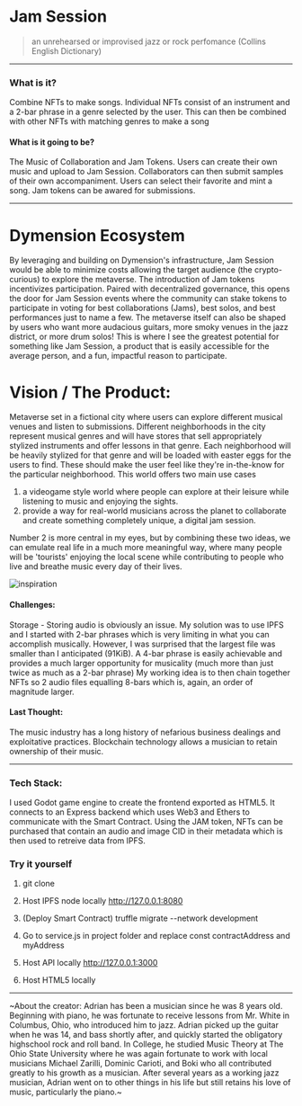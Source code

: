# Jam Session
> an unrehearsed or improvised jazz or rock perfomance (Collins English Dictionary)
---

### What is it?
Combine NFTs to make songs. Individual NFTs consist of an instrument and a 2-bar phrase in a genre selected by the user.
This can then be combined with other NFTs with matching genres to make a song


#### What is it going to be?
The Music of Collaboration and Jam Tokens. Users can create their own music and upload to Jam Session. Collaborators can then submit samples of their own accompaniment. Users can select their favorite and mint a song. Jam tokens can be awared for submissions.

---

# Dymension Ecosystem
By leveraging and building on Dymension's infrastructure, Jam Session would be able to minimize costs allowing the target audience (the crypto-curious) to explore the metaverse. 
The introduction of Jam tokens incentivizes participation. Paired with decentralized governance, this opens the door for Jam Session events where the community can stake tokens to participate in voting for best collaborations (Jams), best solos, and best performances just to name a few. 
The metaverse itself can also be shaped by users who want more audacious guitars, more smoky venues in the jazz district, or more drum solos! 
This is where I see the greatest potential for something like Jam Session, a product that is easily accessible for the average person, and a fun, impactful reason to participate. 

# Vision / The Product:
Metaverse set in a fictional city where users can explore different musical venues and listen to submissions.
Different neighborhoods in the city represent musical genres and will have stores that sell appropriately stylized instruments and offer lessons in that genre.
Each neighborhood will be heavily stylized for that genre and will be loaded with easter eggs for the users to find. These should make the user feel like they're in-the-know for the particular neighborhood.
This world offers two main use cases 
1. a videogame style world where people can explore at their leisure while listening to music and enjoying the sights.
2. provide a way for real-world musicians across the planet to collaborate and create something completely unique, a digital jam session.

Number 2 is more central in my eyes, but by combining these two ideas, we can emulate real life in a much more meaningful way, where many people will be 'tourists' enjoying the local scene while contributing 
to people who live and breathe music every day of their lives.

![inspiration](https://github.com/RafaelCaso/jam-session/blob/main/assets/img/005EntranceDoor.png?raw=true) 

#### Challenges:
Storage - Storing audio is obviously an issue. My solution was to use IPFS and I started with 2-bar phrases which is very limiting in what you can accomplish musically.
However, I was surprised that the largest file was smaller than I anticipated (91KiB). A 4-bar phrase is easily achievable and provides a much larger opportunity for musicality (much more than just twice as much as a 2-bar phrase)
My working idea is to then chain together NFTs so 2 audio files equalling 8-bars which is, again, an order of magnitude larger.


#### Last Thought:
The music industry has a long history of nefarious business dealings and exploitative practices. Blockchain technology allows a musician to retain ownership of their music.



---






### Tech Stack:
I used Godot game engine to create the frontend exported as HTML5. It connects to an Express backend which uses Web3 and Ethers to communicate with the Smart Contract.
Using the JAM token, NFTs can be purchased that contain an audio and image CID in their metadata which is then used to retreive data from IPFS.



### Try it yourself
1. git clone <repo-url>

2. Host IPFS node locally http://127.0.0.1:8080

3. (Deploy Smart Contract)
truffle migrate --network development

4. Go to service.js in project folder and replace const contractAddress and myAddress

5. Host API locally http://127.0.0.1:3000

6. Host HTML5 locally

---




~About the creator:
Adrian has been a musician since he was 8 years old. Beginning with piano, he was fortunate to receive lessons from Mr. White in Columbus, Ohio, who introduced him to jazz. Adrian picked up the guitar when he was 14, and bass shortly after, and quickly started the obligatory highschool rock and roll band. In College, he studied Music Theory at The Ohio State University where he was again fortunate to work with local musicians Michael Zarilli, Dominic Carioti, and Boki who all contributed greatly to his growth as a musician. After several years as a working jazz musician, Adrian went on to other things in his life but still retains his love of music, particularly the piano.~
